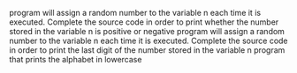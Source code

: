 program will assign a random number to the variable n each time it is executed. Complete the source code in order to print whether the number stored in the variable n is positive or negative
 program will assign a random number to the variable n each time it is executed. Complete the source code in order to print the last digit of the number stored in the variable n
 program that prints the alphabet in lowercase

